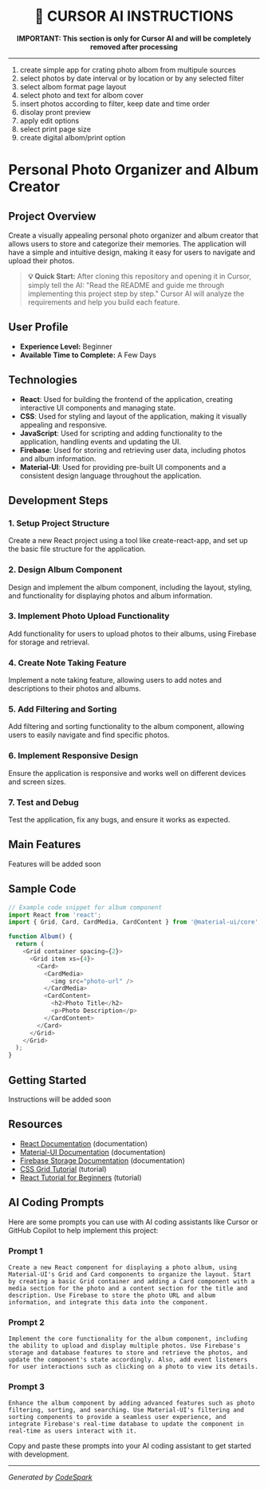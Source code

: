 
<!---
============================================================================
                  CURSOR AI INSTRUCTIONS - DO NOT MODIFY
============================================================================
-->

<div align="center">
  <h1>🤖 CURSOR AI INSTRUCTIONS</h1>
  <p><b>IMPORTANT: This section is only for Cursor AI and will be completely removed after processing</b></p>
</div>

---

1. create simple app for crating photo albom from multipule sources
2. select photos by date interval or by location or by any selected filter
3. select albom format page layout
4. select photo and text for albom cover 
5. insert photos according to filter, keep date and time order
6. disolay pront preview 
7. apply edit options 
8. select print page size
9. create digital albom/print option 


<!---
============================================================================
                 END OF CURSOR AI INSTRUCTIONS
============================================================================
-->


# Personal Photo Organizer and Album Creator

## Project Overview
Create a visually appealing personal photo organizer and album creator that allows users to store and categorize their memories. The application will have a simple and intuitive design, making it easy for users to navigate and upload their photos.


> **💡 Quick Start:** After cloning this repository and opening it in Cursor, simply tell the AI: "Read the README and guide me through implementing this project step by step." Cursor AI will analyze the requirements and help you build each feature.


## User Profile
- **Experience Level:** Beginner
- **Available Time to Complete:** A Few Days

## Technologies
- **React**: Used for building the frontend of the application, creating interactive UI components and managing state.
- **CSS**: Used for styling and layout of the application, making it visually appealing and responsive.
- **JavaScript**: Used for scripting and adding functionality to the application, handling events and updating the UI.
- **Firebase**: Used for storing and retrieving user data, including photos and album information.
- **Material-UI**: Used for providing pre-built UI components and a consistent design language throughout the application.


## Development Steps
### 1. Setup Project Structure
Create a new React project using a tool like create-react-app, and set up the basic file structure for the application.

### 2. Design Album Component
Design and implement the album component, including the layout, styling, and functionality for displaying photos and album information.

### 3. Implement Photo Upload Functionality
Add functionality for users to upload photos to their albums, using Firebase for storage and retrieval.

### 4. Create Note Taking Feature
Implement a note taking feature, allowing users to add notes and descriptions to their photos and albums.

### 5. Add Filtering and Sorting
Add filtering and sorting functionality to the album component, allowing users to easily navigate and find specific photos.

### 6. Implement Responsive Design
Ensure the application is responsive and works well on different devices and screen sizes.

### 7. Test and Debug
Test the application, fix any bugs, and ensure it works as expected.


## Main Features
Features will be added soon


## Sample Code
```javascript
// Example code snippet for album component
import React from 'react';
import { Grid, Card, CardMedia, CardContent } from '@material-ui/core';

function Album() {
  return (
    <Grid container spacing={2}>
      <Grid item xs={4}>
        <Card>
          <CardMedia>
            <img src="photo-url" />
          </CardMedia>
          <CardContent>
            <h2>Photo Title</h2>
            <p>Photo Description</p>
          </CardContent>
        </Card>
      </Grid>
    </Grid>
  );
}
```


## Getting Started
Instructions will be added soon

## Resources
- [React Documentation](https://reactjs.org/docs/getting-started.html) (documentation)
- [Material-UI Documentation](https://material-ui.com/getting-started/installation/) (documentation)
- [Firebase Storage Documentation](https://firebase.google.com/docs/storage) (documentation)
- [CSS Grid Tutorial](https://css-tricks.com/snippets/css/complete-guide-grid/) (tutorial)
- [React Tutorial for Beginners](https://www.freecodecamp.org/learn/react) (tutorial)


## AI Coding Prompts

Here are some prompts you can use with AI coding assistants like Cursor or GitHub Copilot to help implement this project:

### Prompt 1
```
Create a new React component for displaying a photo album, using Material-UI's Grid and Card components to organize the layout. Start by creating a basic Grid container and adding a Card component with a media section for the photo and a content section for the title and description. Use Firebase to store the photo URL and album information, and integrate this data into the component.
```

### Prompt 2
```
Implement the core functionality for the album component, including the ability to upload and display multiple photos. Use Firebase's storage and database features to store and retrieve the photos, and update the component's state accordingly. Also, add event listeners for user interactions such as clicking on a photo to view its details.
```

### Prompt 3
```
Enhance the album component by adding advanced features such as photo filtering, sorting, and searching. Use Material-UI's filtering and sorting components to provide a seamless user experience, and integrate Firebase's real-time database to update the component in real-time as users interact with it.
```


Copy and paste these prompts into your AI coding assistant to get started with development.


---
*Generated by [CodeSpark](https://github.com/YOUR_USERNAME/codespark)*
